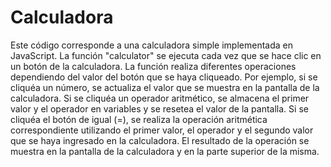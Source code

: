 # Calculadora

Este código corresponde a una calculadora simple implementada en JavaScript. La función "calculator" se ejecuta cada vez que se hace clic en un botón de la calculadora. La función realiza diferentes operaciones dependiendo del valor del botón que se haya cliqueado. Por ejemplo, si se cliquéa un número, se actualiza el valor que se muestra en la pantalla de la calculadora. Si se cliquéa un operador aritmético, se almacena el primer valor y el operador en variables y se resetea el valor de la pantalla. Si se cliquéa el botón de igual (=), se realiza la operación aritmética correspondiente utilizando el primer valor, el operador y el segundo valor que se haya ingresado en la calculadora. El resultado de la operación se muestra en la pantalla de la calculadora y en la parte superior de la misma.